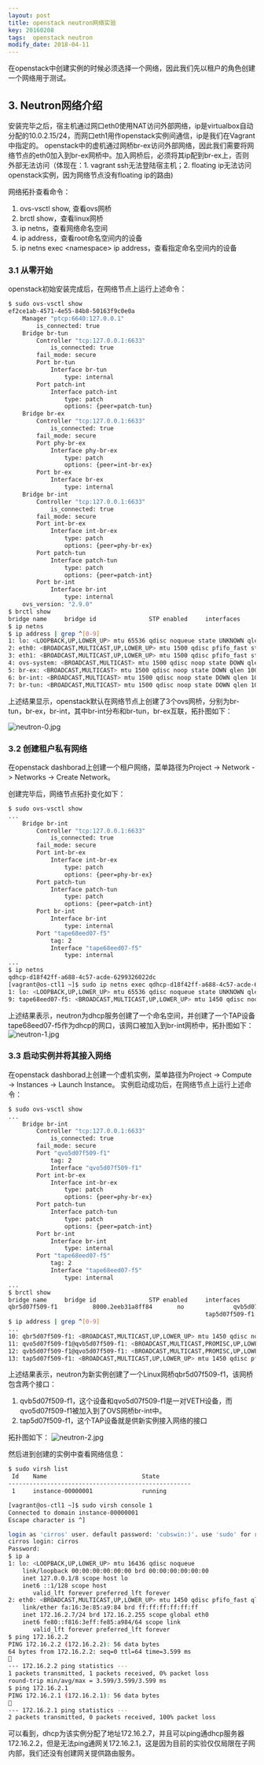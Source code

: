 ```yaml
---
layout: post
title: openstack neutron网络实验
key: 20160208
tags:  openstack neutron
modify_date: 2018-04-11
---
```


在openstack中创建实例的时候必须选择一个网络，因此我们先以租户的角色创建一个网络用于测试。

## 3. Neutron网络介绍

安装完毕之后，宿主机通过网口eth0使用NAT访问外部网络，ip是virtualbox自动分配的10.0.2.15/24，而网口eth1用作openstack实例间通信，ip是我们在Vagrant中指定的。
openstack中的虚机通过网桥br-ex访问外部网络，因此我们需要将网络节点的eth0加入到br-ex网桥中。加入网桥后，必须将其ip配到br-ex上，否则外部无法访问（体现在：1. vagrant ssh无法登陆宿主机；2. floating ip无法访问openstack实例，因为网络节点没有floating ip的路由)


网络拓扑查看命令：
1. ovs-vsctl show, 查看ovs网桥
2. brctl show，查看linux网桥
3. ip netns，查看网络命名空间
4. ip address，查看root命名空间内的设备
4. ip netns exec \<namespace\> ip address，查看指定命名空间内的设备

### 3.1 从零开始
openstack初始安装完成后，在网络节点上运行上述命令：
``` bash
$ sudo ovs-vsctl show 
ef2ce1ab-4571-4e55-84b8-50163f9c0e0a
    Manager "ptcp:6640:127.0.0.1"
        is_connected: true
    Bridge br-tun
        Controller "tcp:127.0.0.1:6633"
            is_connected: true
        fail_mode: secure
        Port br-tun
            Interface br-tun
                type: internal
        Port patch-int
            Interface patch-int
                type: patch
                options: {peer=patch-tun}
    Bridge br-ex
        Controller "tcp:127.0.0.1:6633"
            is_connected: true
        fail_mode: secure
        Port phy-br-ex
            Interface phy-br-ex
                type: patch
                options: {peer=int-br-ex}
        Port br-ex
            Interface br-ex
                type: internal
    Bridge br-int
        Controller "tcp:127.0.0.1:6633"
            is_connected: true
        fail_mode: secure
        Port int-br-ex
            Interface int-br-ex
                type: patch
                options: {peer=phy-br-ex}
        Port patch-tun
            Interface patch-tun
                type: patch
                options: {peer=patch-int}
        Port br-int
            Interface br-int
                type: internal
    ovs_version: "2.9.0"
$ brctl show
bridge name     bridge id               STP enabled     interfaces
$ ip netns
$ ip address | grep ^[0-9] 
1: lo: <LOOPBACK,UP,LOWER_UP> mtu 65536 qdisc noqueue state UNKNOWN qlen 1
2: eth0: <BROADCAST,MULTICAST,UP,LOWER_UP> mtu 1500 qdisc pfifo_fast state UP qlen 1000
3: eth1: <BROADCAST,MULTICAST,UP,LOWER_UP> mtu 1500 qdisc pfifo_fast state UP qlen 1000
4: ovs-system: <BROADCAST,MULTICAST> mtu 1500 qdisc noop state DOWN qlen 1000
5: br-ex: <BROADCAST,MULTICAST> mtu 1500 qdisc noop state DOWN qlen 1000
6: br-int: <BROADCAST,MULTICAST> mtu 1500 qdisc noop state DOWN qlen 1000
7: br-tun: <BROADCAST,MULTICAST> mtu 1500 qdisc noop state DOWN qlen 1000
```
上述结果显示，openstack默认在网络节点上创建了3个ovs网桥，分别为br-tun，br-ex，br-int，其中br-int分布和br-tun，br-ex互联，拓扑图如下：

![neutron-0.jpg](http://o7gg8x7fi.bkt.clouddn.com/neutron-0.jpg)

### 3.2 创建租户私有网络
在openstack dashborad上创建一个租户网络，菜单路径为Project -> Network -> Networks -> Create Network。


创建完毕后，网络节点拓扑变化如下：
```  bash
$ sudo ovs-vsctl show
...
    Bridge br-int
        Controller "tcp:127.0.0.1:6633"
            is_connected: true
        fail_mode: secure
        Port int-br-ex
            Interface int-br-ex
                type: patch
                options: {peer=phy-br-ex}
        Port patch-tun
            Interface patch-tun
                type: patch
                options: {peer=patch-int}
        Port br-int
            Interface br-int
                type: internal
        Port "tape68eed07-f5"
            tag: 2
            Interface "tape68eed07-f5"
                type: internal
...
$ ip netns
qdhcp-d18f42ff-a688-4c57-acde-6299326022dc
[vagrant@os-ctl1 ~]$ sudo ip netns exec qdhcp-d18f42ff-a688-4c57-acde-6299326022dc ip address | grep ^[0-9] 
1: lo: <LOOPBACK,UP,LOWER_UP> mtu 65536 qdisc noqueue state UNKNOWN qlen 1
9: tape68eed07-f5: <BROADCAST,MULTICAST,UP,LOWER_UP> mtu 1450 qdisc noqueue state UNKNOWN qlen 1000
```
上述结果表示，neutron为dhcp服务创建了一个命名空间，并创建了一个TAP设备tape68eed07-f5作为dhcp的网口，该网口被加入到br-int网桥中，拓扑图如下：
![neutron-1.jpg](http://o7gg8x7fi.bkt.clouddn.com/neutron-1.jpg)

### 3.3 启动实例并将其接入网络
在openstack dashborad上创建一个虚机实例，菜单路径为Project -> Compute -> Instances -> Launch Instance。
实例启动成功后，在网络节点上运行上述命令：
``` bash
$ sudo ovs-vsctl show 
...
    Bridge br-int
        Controller "tcp:127.0.0.1:6633"
            is_connected: true
        fail_mode: secure
        Port "qvo5d07f509-f1"
            tag: 2
            Interface "qvo5d07f509-f1"
        Port int-br-ex
            Interface int-br-ex
                type: patch
                options: {peer=phy-br-ex}
        Port patch-tun
            Interface patch-tun
                type: patch
                options: {peer=patch-int}
        Port br-int
            Interface br-int
                type: internal
        Port "tape68eed07-f5"
            tag: 2
            Interface "tape68eed07-f5"
                type: internal
...
$ brctl show
bridge name     bridge id               STP enabled     interfaces
qbr5d07f509-f1          8000.2eeb31a8ff84       no              qvb5d07f509-f1
                                                        tap5d07f509-f1
$ ip address | grep ^[0-9] 
...
10: qbr5d07f509-f1: <BROADCAST,MULTICAST,UP,LOWER_UP> mtu 1450 qdisc noqueue state UP qlen 1000
11: qvo5d07f509-f1@qvb5d07f509-f1: <BROADCAST,MULTICAST,PROMISC,UP,LOWER_UP> mtu 1450 qdisc noqueue master ovs-system state UP qlen 1000
12: qvb5d07f509-f1@qvo5d07f509-f1: <BROADCAST,MULTICAST,PROMISC,UP,LOWER_UP> mtu 1450 qdisc noqueue master qbr5d07f509-f1 state UP qlen 1000
13: tap5d07f509-f1: <BROADCAST,MULTICAST,UP,LOWER_UP> mtu 1450 qdisc pfifo_fast master qbr5d07f509-f1 state UNKNOWN qlen 1000                                                        
```
上述结果表示，neutron为新实例创建了一个Linux网桥qbr5d07f509-f1，该网桥包含两个接口：
1. qvb5d07f509-f1，这个设备和qvo5d07f509-f1是一对VETH设备，而qvo5d07f509-f1被加入到了OVS网桥br-int中。
2. tap5d07f509-f1，这个TAP设备就是供新实例接入网络的接口

拓扑图如下：
![neutron-2.jpg](http://o7gg8x7fi.bkt.clouddn.com/neutron-2.jpg)

然后进到创建的实例中查看网络信息：
``` bash
$ sudo virsh list
 Id    Name                           State
----------------------------------------------------
 1     instance-00000001              running

[vagrant@os-ctl1 ~]$ sudo virsh console 1
Connected to domain instance-00000001
Escape character is ^]

login as 'cirros' user. default password: 'cubswin:)'. use 'sudo' for root.
cirros login: cirros
Password: 
$ ip a
1: lo: <LOOPBACK,UP,LOWER_UP> mtu 16436 qdisc noqueue 
    link/loopback 00:00:00:00:00:00 brd 00:00:00:00:00:00
    inet 127.0.0.1/8 scope host lo
    inet6 ::1/128 scope host 
       valid_lft forever preferred_lft forever
2: eth0: <BROADCAST,MULTICAST,UP,LOWER_UP> mtu 1450 qdisc pfifo_fast qlen 1000
    link/ether fa:16:3e:85:a9:84 brd ff:ff:ff:ff:ff:ff
    inet 172.16.2.7/24 brd 172.16.2.255 scope global eth0
    inet6 fe80::f816:3eff:fe85:a984/64 scope link 
       valid_lft forever preferred_lft forever
$ ping 172.16.2.2
PING 172.16.2.2 (172.16.2.2): 56 data bytes
64 bytes from 172.16.2.2: seq=0 ttl=64 time=3.599 ms

--- 172.16.2.2 ping statistics ---
1 packets transmitted, 1 packets received, 0% packet loss
round-trip min/avg/max = 3.599/3.599/3.599 ms
$ ping 172.16.2.1
PING 172.16.2.1 (172.16.2.1): 56 data bytes

--- 172.16.2.1 ping statistics ---
2 packets transmitted, 0 packets received, 100% packet loss
```
可以看到，dhcp为该实例分配了地址172.16.2.7，并且可以ping通dhcp服务器172.16.2.2，但是无法ping通网关172.16.2.1，这是因为目前的实验仅仅局限在子网内部，我们还没有创建网关提供路由服务。



